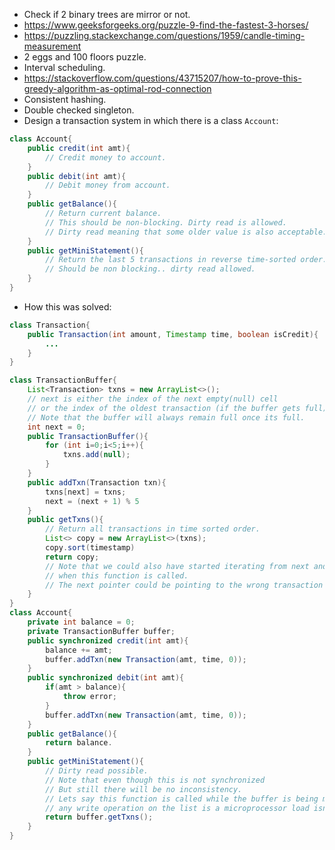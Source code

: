 - Check if 2 binary trees are mirror or not.
- <https://www.geeksforgeeks.org/puzzle-9-find-the-fastest-3-horses/>
- <https://puzzling.stackexchange.com/questions/1959/candle-timing-measurement>
- 2 eggs and 100 floors puzzle.
- Interval scheduling.
- <https://stackoverflow.com/questions/43715207/how-to-prove-this-greedy-algorithm-as-optimal-rod-connection>
- Consistent hashing.
- Double checked singleton.
- Design a transaction system in which there is a class `Account`:

```java
class Account{
    public credit(int amt){
        // Credit money to account.
    }
    public debit(int amt){
        // Debit money from account.
    }
    public getBalance(){
        // Return current balance.
        // This should be non-blocking. Dirty read is allowed.
        // Dirty read meaning that some older value is also acceptable.
    }
    public getMiniStatement(){
        // Return the last 5 transactions in reverse time-sorted order.
        // Should be non blocking.. dirty read allowed.
    }
}
```
- How this was solved:

```java
class Transaction{
    public Transaction(int amount, Timestamp time, boolean isCredit){
        ...
    }
}

class TransactionBuffer{
    List<Transaction> txns = new ArrayList<>();
    // next is either the index of the next empty(null) cell
    // or the index of the oldest transaction (if the buffer gets full).
    // Note that the buffer will always remain full once its full.
    int next = 0;
    public TransactionBuffer(){
        for (int i=0;i<5;i++){
            txns.add(null);
        }
    }
    public addTxn(Transaction txn){
        txns[next] = txns;
        next = (next + 1) % 5
    }
    public getTxns(){
        // Return all transactions in time sorted order.
        List<> copy = new ArrayList<>(txns);
        copy.sort(timestamp)
        return copy;
        // Note that we could also have started iterating from next and get 5 elements but what if bufferis being modified
        // when this function is called.
        // The next pointer could be pointing to the wrong transaction (not necessarily the oldest).
    }
}
class Account{
    private int balance = 0;
    private TransactionBuffer buffer;
    public synchronized credit(int amt){
        balance += amt;
        buffer.addTxn(new Transaction(amt, time, 0));
    }
    public synchronized debit(int amt){
        if(amt > balance){
            throw error;
        }
        buffer.addTxn(new Transaction(amt, time, 0));
    }
    public getBalance(){
        return balance.
    }
    public getMiniStatement(){
        // Dirty read possible.
        // Note that even though this is not synchronized
        // But still there will be no inconsistency.
        // Lets say this function is called while the buffer is being modified.
        // any write operation on the list is a microprocessor load isntruction which is atomic.
        return buffer.getTxns();
    }
}
```